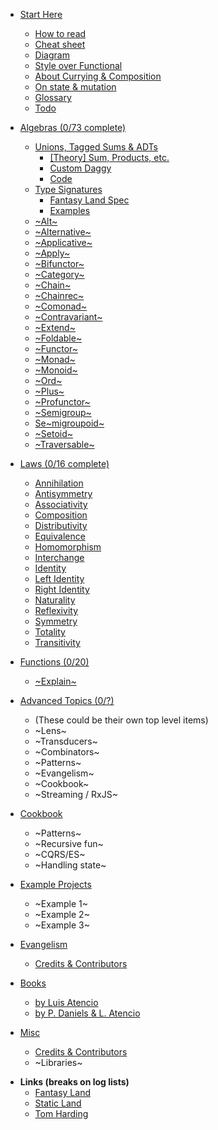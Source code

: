 * [Start Here](start-here/cheatsheet.md)
  * [How to read](start-here/how-to-read.md)
  * [Cheat sheet](start-here/cheatsheet.md)
  * [Diagram](start-here/diagram.md)
  * [Style over Functional](start-here/style-over-functional.md)
  * [About Currying & Composition](start-here/currying-composition.md)
  * [On state & mutation](start-here/state-bad.md)
  * [Glossary](start-here/glossary.md)
  * [Todo](start-here/todo.md)

* [Algebras (0/73 complete)](foundational/index.md)
  * [Unions, Tagged Sums & ADTs](foundational/adts/explain.md)
    * [[Theory] Sum, Products, etc.](foundational/adts/sums-products.md)
    * [Custom Daggy](foundational/adts/custom-daggy.md)
    * [Code](foundational/adts/code.md)
  * [Type Signatures](foundational/type-signatures/explain.md)
    * [Fantasy Land Spec](foundational/type-signatures/fantasy-land.md)
    * [Examples](foundational/type-signatures/examples.md)
  * [~Alt~](foundational/alt/explain.md)
    <!-- * [Code](foundational/alt/code.md) -->
  * [~Alternative~](foundational/alternative/explain.md)
    <!-- * [Code](foundational/alternative/code.md) -->
  * [~Applicative~](foundational/applicative/explain.md)
    <!-- * [Code](foundational/applicative/code.md) -->
  * [~Apply~](foundational/apply/explain.md)
    <!-- * [Code](foundational/apply/code.md) -->
  * [~Bifunctor~](foundational/bifunctor/explain.md)
    <!-- * [Code](foundational/bifunctor/code.md) -->
  * [~Category~](foundational/category/explain.md)
    <!-- * [Code](foundational/category/code.md) -->
  * [~Chain~](foundational/chain/explain.md)
    <!-- * [Code](foundational/chain/code.md) -->
  * [~Chainrec~](foundational/chainrec/explain.md)
    <!-- * [Code](foundational/chainrec/code.md) -->
  * [~Comonad~](foundational/comonad/explain.md)
    <!-- * [Code](foundational/comonad/code.md) -->
  * [~Contravariant~](foundational/contravariant/explain.md)
    <!-- * [Code](foundational/contravariant/code.md) -->
  * [~Extend~](foundational/extend/explain.md)
    <!-- * [Code](foundational/extend/code.md) -->
  * [~Foldable~](foundational/foldable/explain.md)
    <!-- * [Code](foundational/foldable/code.md) -->
  * [~Functor~](foundational/functor/explain.md)
    <!-- * [Code](foundational/functor/code.md) -->
  * [~Monad~](foundational/monad/explain.md)
    <!-- * [Code](foundational/monad/code.md) -->
  * [~Monoid~](foundational/monoid/explain.md)
    <!-- * [Code](foundational/monoid/code.md) -->
  * [~Ord~](foundational/ord/explain.md)
    <!-- * [Code](foundational/ord/code.md) -->
  * [~Plus~](foundational/plus/explain.md)
    <!-- * [Code](foundational/plus/code.md) -->
  * [~Profunctor~](foundational/profunctor/explain.md)
    <!-- * [Code](foundational/profunctor/code.md) -->
  * [~Semigroup~](foundational/semigroup/explain.md)
    <!-- * [Code](foundational/semigroup/code.md) -->
  * [Se~migroupoid~](foundational/semigroupoid/explain.md)
      <!-- * [Code](foundational/semigroupoid/code.md) -->
  * [~Setoid~](foundational/setoid/explain.md)
    <!-- * [Code](foundational/setoid/code.md) -->
  * [~Traversable~](foundational/traversable/explain.md)
    <!-- * [Code](foundational/traversable/code.md) -->

* [Laws (0/16 complete)](laws/_index.md)
  * [Annihilation](laws/annihilation.md)
  * [Antisymmetry](laws/antisymmetry.md)
  * [Associativity](laws/associativity.md)
  * [Composition](laws/composition.md)
  * [Distributivity](laws/distributivity.md)
  * [Equivalence](laws/equivalence.md)
  * [Homomorphism](laws/homomorphism.md)
  * [Interchange](laws/interchange.md)
  * [Identity](laws/identity.md)
  * [Left Identity](laws/left-identity.md)
  * [Right Identity](laws/right-identity.md)
  * [Naturality](laws/naturality.md)
  * [Reflexivity](laws/reflexivity.md)
  * [Symmetry](laws/symmetry.md)
  * [Totality](laws/totality.md)
  * [Transitivity](laws/transitivity.md)

* [Functions (0/20)](functions/index.md)
  * [~Explain~](functions/todo.md)

* [Advanced Topics (0/?)](advanced/index.md)
  * (These could be their own top level items)
  * ~Lens~
  * ~Transducers~
  * ~Combinators~
  * ~Patterns~
  * ~Evangelism~
  * ~Cookbook~
  * ~Streaming / RxJS~

* [Cookbook](cookbook/index.md)
  * ~Patterns~
  * ~Recursive fun~
  * ~CQRS/ES~
  * ~Handling state~

* [Example Projects](example-projects/index.md)
  * ~Example 1~
  * ~Example 2~
  * ~Example 3~

* [Evangelism](evangelism/index.md)
  * [Credits & Contributors](misc/credits-and-contributors.md)

* [Books](books/index.md)
  * [by Luis Atencio](books/fp-in-js.md)
  * [by P. Daniels & L. Atencio](books/rxjs-in-action.md)

* [Misc](misc/index.md)
  * [Credits & Contributors](misc/credits-and-contributors.md)
  * ~Libraries~

<div class="misc-links">

- **Links (breaks on log lists)**
  - [Fantasy Land](https://github.com/fantasyland/fantasy-land ':target=_blank')
  - [Static Land](https://github.com/fantasyland/static-land ':target=_blank')
  - [Tom Harding](http://tomharding.me ':target=_blank')

<div>
